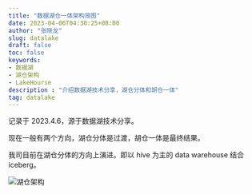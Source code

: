 ```yaml
---
title: "数据湖仓一体架构简图"
date: 2023-04-06T04:30:25+08:00
author: "张晓龙"
slug: datalake
draft: false
toc: false
keywords:
- 数据湖
- 湖仓架构
- LakeHourse
description : "介绍数据湖技术分享，湖仓分体和胡仓一体"
tag: datalake
---
```


记录于 2023.4.6，源于数据湖技术分享。

现在一般有两个方向，湖仓分体是过渡，胡仓一体是最终结果。

我司目前在湖仓分体的方向上演进。即以 hive 为主的 data warehouse 结合 iceberg。

![湖仓架构](https://bed-image.oss-cn-beijing.aliyuncs.com/techwhims/16807704720969.jpg?image/auto-orient,1/watermark,text_dGVjaHdoaW1z,type_ZHJvaWRzYW5zZmFsbGJhY2s,color_c1bfc8,size_20,shadow_55,g_se,t_60,x_10,y_10)
